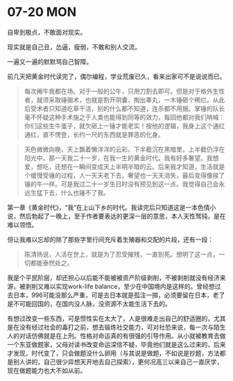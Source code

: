 # 07-20 MON

自卑到极点，不敢面对现实。

现实就是自己丑，怂逼，瘦弱，不敢和别人交流。

一遍又一遍的默默骂自己智障。

前几天把黄金时代读完了，偶尔编程，学业荒废已久，看来出家可不是说说而已。

> 每次阉牛我都在场。对于一般的公牛，只用刀割去即可。但是对于格外生性者，就须采取锤骟术，也就是割开阴囊，掏出睾丸，一木锤砸个稀烂。从此后受术者只知道吃草干活，别的什么都不知道，连杀都不用捆。掌锤的队长毫不怀疑这种手术施之于人类也能得到同等的效力，每回他都对我们呐喊：你们这些生牛蛋子，就欠砸上一锤才能老实！按他的逻辑，我身上这个通红通红，直不愣登，长约一尺的东西就是罪恶的化身。

> 天色微微向晚，天上飘着懒洋洋的云彩。下半截沉在黑暗里，上半截仍浮在阳光中。那一天我二十一岁，在我一生的黄金时代。我有好多奢望。我想爱，想吃，还想在一瞬间变成天上半明半暗的云。后来我才知道，生活就是个缓慢受锤的过程，人一天天老下去，奢望也一天天消失，最后变得像挨了锤的牛一样。可是我过二十一岁生日时没有预见到这一点。我觉得自己会永远生猛下去，什么也锤不了我。

  
第一章《黄金时代》，“我”在上山下乡的时代。我读完后只知道这是一本色情小说，然后勃起了一晚上，至于作者要表达的更深一层的意思，本人天性驽钝，是在难以领悟。

但让我难以忘却的除了那些字里行间充斥着生殖器和交配的片段，还有一段：

> 陈清扬说，人活在世上，就是为了忍受摧残，一直到死。想明了这一点，一切都能泰然处之。

我是个平民阶层，却还担心以后能不能被被资产阶级剥削，不被剥削就没有经济来源，被剥削又难以实现work-life balance，至少在中国境内是这样的。曾经想过去日本，996可能没那么严重，可是去日本就是孤注一掷，必须要留在日本，老了是不可能回国的，在国内没人脉，没资源不太能生活下去的。

有想过改变一些东西，可是惯性实在太大了，人是很难走出自己的舒适圈的，尤其是在没有经过社会的毒打之前，想去锻炼社交能力，可对社恐来说，每一次与陌生人的对话仿佛就是在上刑。性格对命运真的有很强的引导作用。从小就被教育去做一个东亚做题家，父母对读书改变命运深信不疑，毕竟他们就是这么过来的，后来才发现，时代变了，只会做题没什么卵用（与其说是做题，不如说是抄题，方法都是别人讲的，自己很少异想天开地去自己探索），更何况高三以来自己一直厌学，现在做题能力也大不如从前。

